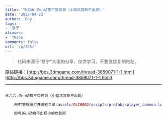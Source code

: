 ```yaml
---
title: 'YN366-杀小动物不受惩罚（小偷坎普斯不出现）'
date: '2025-04-23'
author: 'Bny'
tags:
- '易宁'
aliases:
- 'YN366'
comments: false
url: '/p/355/'
---
```


> 代码来源于“易宁”大佬的分享，仅供学习，不要直接复制粘贴。

原帖链接：[http://bbs.3dmgame.com/thread-3859071-1-1.html](http://bbs.3dmgame.com/thread-3859071-1-1.html)

---

```lua  

三六六.杀小动物不受惩罚（小偷坎普斯不出现）

	用MT管理器打开游戏目录/assets/DLC0002/scripts/prefabs/player_common.lua文件，将inst:AddComponent("kramped")替换为--inst:AddComponent("kramped")

	即可杀小动物不出现小偷坎普斯

```  


